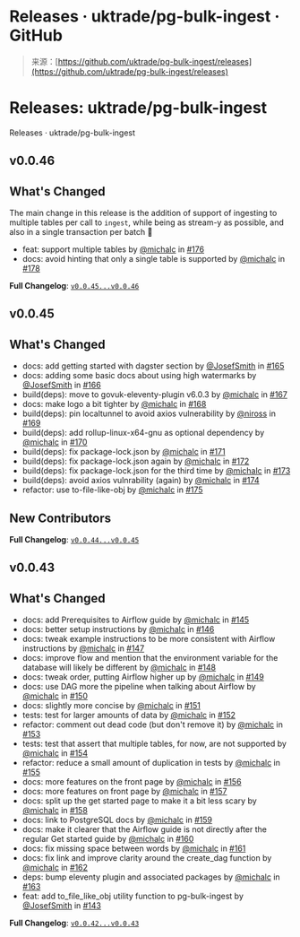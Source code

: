 <!--yml
category: 未分类
date: 2024-05-27 14:48:15
-->

# Releases · uktrade/pg-bulk-ingest · GitHub

> 来源：[https://github.com/uktrade/pg-bulk-ingest/releases](https://github.com/uktrade/pg-bulk-ingest/releases)

# Releases: uktrade/pg-bulk-ingest

Releases · uktrade/pg-bulk-ingest

## v0.0.46

## What's Changed

The main change in this release is the addition of support of ingesting to multiple tables per call to `ingest`, while being as stream-y as possible, and also in a single transaction per batch 🎉

*   feat: support multiple tables by [@michalc](https://github.com/michalc) in [#176](https://github.com/uktrade/pg-bulk-ingest/pull/176)
*   docs: avoid hinting that only a single table is supported by [@michalc](https://github.com/michalc) in [#178](https://github.com/uktrade/pg-bulk-ingest/pull/178)

**Full Changelog**: [`v0.0.45...v0.0.46`](https://github.com/uktrade/pg-bulk-ingest/compare/v0.0.45...v0.0.46)

## v0.0.45

## What's Changed

*   docs: add getting started with dagster section by [@JosefSmith](https://github.com/JosefSmith) in [#165](https://github.com/uktrade/pg-bulk-ingest/pull/165)
*   docs: adding some basic docs about using high watermarks by [@JosefSmith](https://github.com/JosefSmith) in [#166](https://github.com/uktrade/pg-bulk-ingest/pull/166)
*   build(deps): move to govuk-eleventy-plugin v6.0.3 by [@michalc](https://github.com/michalc) in [#167](https://github.com/uktrade/pg-bulk-ingest/pull/167)
*   docs: make logo a bit tighter by [@michalc](https://github.com/michalc) in [#168](https://github.com/uktrade/pg-bulk-ingest/pull/168)
*   build(deps): pin localtunnel to avoid axios vulnerability by [@niross](https://github.com/niross) in [#169](https://github.com/uktrade/pg-bulk-ingest/pull/169)
*   build(deps): add rollup-linux-x64-gnu as optional dependency by [@michalc](https://github.com/michalc) in [#170](https://github.com/uktrade/pg-bulk-ingest/pull/170)
*   build(deps): fix package-lock.json by [@michalc](https://github.com/michalc) in [#171](https://github.com/uktrade/pg-bulk-ingest/pull/171)
*   build(deps): fix package-lock.json again by [@michalc](https://github.com/michalc) in [#172](https://github.com/uktrade/pg-bulk-ingest/pull/172)
*   build(deps): fix package-lock.json for the third time by [@michalc](https://github.com/michalc) in [#173](https://github.com/uktrade/pg-bulk-ingest/pull/173)
*   build(deps): avoid axios vulnrability (again) by [@michalc](https://github.com/michalc) in [#174](https://github.com/uktrade/pg-bulk-ingest/pull/174)
*   refactor: use to-file-like-obj by [@michalc](https://github.com/michalc) in [#175](https://github.com/uktrade/pg-bulk-ingest/pull/175)

## New Contributors

**Full Changelog**: [`v0.0.44...v0.0.45`](https://github.com/uktrade/pg-bulk-ingest/compare/v0.0.44...v0.0.45)

## v0.0.43

## What's Changed

*   docs: add Prerequisites to Airflow guide by [@michalc](https://github.com/michalc) in [#145](https://github.com/uktrade/pg-bulk-ingest/pull/145)
*   docs: better setup instructions by [@michalc](https://github.com/michalc) in [#146](https://github.com/uktrade/pg-bulk-ingest/pull/146)
*   docs: tweak example instructions to be more consistent with Airflow instructions by [@michalc](https://github.com/michalc) in [#147](https://github.com/uktrade/pg-bulk-ingest/pull/147)
*   docs: improve flow and mention that the environment variable for the database will likely be different by [@michalc](https://github.com/michalc) in [#148](https://github.com/uktrade/pg-bulk-ingest/pull/148)
*   docs: tweak order, putting Airflow higher up by [@michalc](https://github.com/michalc) in [#149](https://github.com/uktrade/pg-bulk-ingest/pull/149)
*   docs: use DAG more the pipeline when talking about Airflow by [@michalc](https://github.com/michalc) in [#150](https://github.com/uktrade/pg-bulk-ingest/pull/150)
*   docs: slightly more concise by [@michalc](https://github.com/michalc) in [#151](https://github.com/uktrade/pg-bulk-ingest/pull/151)
*   tests: test for larger amounts of data by [@michalc](https://github.com/michalc) in [#152](https://github.com/uktrade/pg-bulk-ingest/pull/152)
*   refactor: comment out dead code (but don't remove it) by [@michalc](https://github.com/michalc) in [#153](https://github.com/uktrade/pg-bulk-ingest/pull/153)
*   tests: test that assert that multiple tables, for now, are not supported by [@michalc](https://github.com/michalc) in [#154](https://github.com/uktrade/pg-bulk-ingest/pull/154)
*   refactor: reduce a small amount of duplication in tests by [@michalc](https://github.com/michalc) in [#155](https://github.com/uktrade/pg-bulk-ingest/pull/155)
*   docs: more features on the front page by [@michalc](https://github.com/michalc) in [#156](https://github.com/uktrade/pg-bulk-ingest/pull/156)
*   docs: more features on front page by [@michalc](https://github.com/michalc) in [#157](https://github.com/uktrade/pg-bulk-ingest/pull/157)
*   docs: split up the get started page to make it a bit less scary by [@michalc](https://github.com/michalc) in [#158](https://github.com/uktrade/pg-bulk-ingest/pull/158)
*   docs: link to PostgreSQL docs by [@michalc](https://github.com/michalc) in [#159](https://github.com/uktrade/pg-bulk-ingest/pull/159)
*   docs: make it clearer that the Airflow guide is not directly after the regular Get started guide by [@michalc](https://github.com/michalc) in [#160](https://github.com/uktrade/pg-bulk-ingest/pull/160)
*   docs: fix missing space between words by [@michalc](https://github.com/michalc) in [#161](https://github.com/uktrade/pg-bulk-ingest/pull/161)
*   docs: fix link and improve clarity around the create_dag function by [@michalc](https://github.com/michalc) in [#162](https://github.com/uktrade/pg-bulk-ingest/pull/162)
*   deps: bump eleventy plugin and associated packages by [@michalc](https://github.com/michalc) in [#163](https://github.com/uktrade/pg-bulk-ingest/pull/163)
*   feat: add to_file_like_obj utility function to pg-bulk-ingest by [@JosefSmith](https://github.com/JosefSmith) in [#143](https://github.com/uktrade/pg-bulk-ingest/pull/143)

**Full Changelog**: [`v0.0.42...v0.0.43`](https://github.com/uktrade/pg-bulk-ingest/compare/v0.0.42...v0.0.43)